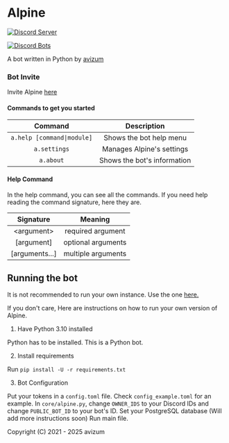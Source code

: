 # Alpine

[![Discord Server](https://discord.com/api/guilds/751490725555994716/embed.png)](https://discord.gg/hWhGQ4QHE9)

[![Discord Bots](https://top.gg/api/widget/756257170521063444.svg)](https://top.gg/bot/756257170521063444)


A bot written in Python by [avizum](https://discord.com/users/750135653638865017)

### Bot Invite
Invite Alpine [here](https://discord.com/oauth2/authorize?client_id=756257170521063444&scope=bot&permissions=2147483647)


#### Commands to get you started
|           Command          |            Description            |
|:--------------------------:|:---------------------------------:|
| `a.help [command\|module]` |      Shows the bot help menu      |
|   `a.settings`             |    Manages Alpine's settings      |
|          `a.about`         |    Shows the bot's information    |


#### Help Command
In the help command, you can see all the commands. If you need help reading the command signature, here they are.

|    Signature   |       Meaning      |
|:--------------:|:------------------:|
|  \<argument\>  |  required argument |
|   [argument]   | optional arguments |
| [arguments...] | multiple arguments |

## Running the bot
It is not recommended to run your own instance. Use the one [here.](https://discord.com/oauth2/authorize?client_id=756257170521063444&scope=bot&permissions=2147483647)

If you don't care, Here are instructions on how to run your own version of Alpine.

1. Have Python 3.10 installed

Python has to be installed. This is a Python bot.

2. Install requirements

Run `pip install -U -r requirements.txt`

3. Bot Configuration

Put your tokens in a `config.toml` file. Check `config_example.toml` for an example.
In `core/alpine.py`, change `OWNER_IDS` to your Discord IDs and change `PUBLIC_BOT_ID` to your bot's ID.
Set your PostgreSQL database (Will add more instructions soon)
Run main file.


Copyright (C) 2021 - 2025 avizum